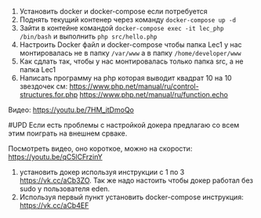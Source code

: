 1) Установить docker и docker-compose если потребуется
2) Поднять текущий контенер через команду 
`docker-compose up -d`
3) Зайти в контейне командой `docker-compose exec -it lec_php /bin/bash` и выполнить `php src/hello.php`
4) Настроить Docker файл и docker-compose чтобы папка Lec1 у нас монтировалась не в папку `/var/www` 
а в папку `/home/developer/www`
5) Как сдлать так, чтобы у нас монтировалась только папка src, а не папка Lec1
6) Написать программу на php которая выводит квадрат 10 на 10 звездочек
см:
https://www.php.net/manual/ru/control-structures.for.php
https://www.php.net/manual/ru/function.echo

Видео: https://youtu.be/7HM_itDmoQo

#UPD
Если есть проблемы с настройкой докера предлагаю со всем этим поиграть
на внешнем срваке.

Посмотреть видео, оно короткое, можно на скорости: https://youtu.be/qC5lCFrzinY

1) установить докер используя инструкции с 1 по 3 https://vk.cc/aCb3ZO. 
Так же надо настоить чтобы докер работал без sudo у пользователя eden.
2) Используя первый пункт установить docker-compose инструкция: 
https://vk.cc/aCb4EF
